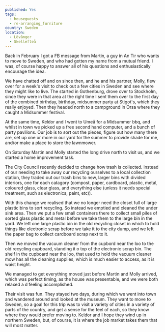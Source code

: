 ```yaml
---
published: Yes
tags:
  - houseguests
  - re-arranging_furniture
country: Sweden
location:
  - Lövånger
  - Skellefteå
---
```

Back in February I got a FB message from Martin, a guy in An Tir who wants to move to Sweden, and who had gotten my name from a mutual friend. I was, of course happy to answer all of his questions and enthusiastically encourage the idea.

We have chatted off and on since then, and he and his partner, Molly, flew over for a week's visit to check out a few cities in Sweden and see where they might like to live. The started in Gothenburg, drove over to Stockholm, since they were in that area at the right time I sent them over to the first day of the combined birthday, birthday, midsummer party at Stigot's, which they really enjoyed. Then they headed north to a campground in Orsa where they caught a Midsummer festival.

At the same time, Keldor and I went to Umeå for a Midsummer bbq, and whilst in town we picked up a free second hand computer, and a bunch of party pavilions. Our job is to sort out the pieces, figure out how many there are, set up one or more in our yard for the summer to provide shade for me, and/or make a place to store the lawnmower. 

On Saturday Martin and Molly started the long drive north to visit us, and we started a home improvement task. 

The City Council recently decided to change how trash is collected. Instead of our needing to take away our recycling ourselves to a local collection station, they traded out our trash bins to new, larger bins with divided interiors, one for each catagory (compost, paper, cardboard, plastic, metal, coloured glass, clear glass, and everything else (unless it needs special treatment, such as  electronics, paint, etc)).

With this change we realised that we no longer need the closet full of large plastic bins to sort recycling. So instead we emptied and cleaned the under sink area. Then we put a few small containers there to collect small piles of sorted glass  plastic and metal before we take them to the large bin in the yard. We left one large plastic bin in the old recycling closet in which to hold things like electronic scrap before we take it to the city dump, and we left the paper bag to collect cardboard scrap next to it. 

Then we moved the vacuum cleaner from the cupbord near the loo to the old recycling cupboard, standing it o top of the electronic scrap bin. The shelf in the cupboard near the loo, that used to hold the vacuum cleaner mow has all the cleaning supplies, which is much easier to access, as it is waist height.

We managed to get everything moved just before Martin and Molly arrived, which was perfect timing, as the house was presentable, and we were both relaxed a d feeling accomplished. 

Their visit was fun. They stayed two days, during which we went into town and wandered around and looked at the museum. They want to move to Sweden, so a goal for this trip was to visit a variety of cities  in a variety of parts of the country, and get a sense for the feel of each, so they know where they would prefer moving to. Keldor and I hope they wind up in northern Sweden, but, of course, it is where the job market takes them that will most matter.